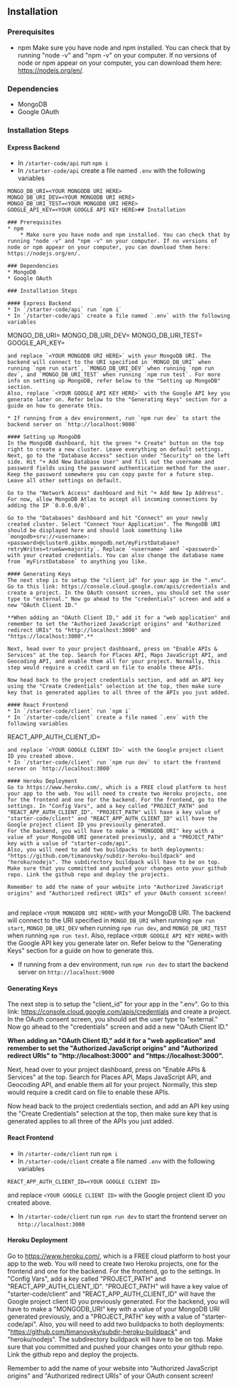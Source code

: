 ## Installation

### Prerequisites
* npm
Make sure you have node and npm installed. You can check that by running "node -v" and "npm -v" on your computer. If no versions of node or npm appear on your computer, you can download them here: https://nodejs.org/en/.

### Dependencies
* MongoDB
* Google OAuth

### Installation Steps

#### Express Backend
* In `/starter-code/api` run `npm i`
* In `/starter-code/api` create a file named `.env` with the following variables
```
MONGO_DB_URI=<YOUR MONGODB URI HERE>
MONGO_DB_URI_DEV=<YOUR MONGODB URI HERE>
MONGO_DB_URI_TEST=<YOUR MONGODB URI HERE>
GOOGLE_API_KEY=<YOUR GOOGLE API KEY HERE>## Installation

### Prerequisites
* npm
    * Make sure you have node and npm installed. You can check that by running "node -v" and "npm -v" on your computer. If no versions of node or npm appear on your computer, you can download them here: https://nodejs.org/en/.

### Dependencies
* MongoDB
* Google OAuth

### Installation Steps

#### Express Backend
* In `/starter-code/api` run `npm i`
* In `/starter-code/api` create a file named `.env` with the following variables
```
MONGO_DB_URI=<YOUR MONGODB URI HERE>
MONGO_DB_URI_DEV=<YOUR MONGODB URI HERE>
MONGO_DB_URI_TEST=<YOUR MONGODB URI HERE>
GOOGLE_API_KEY=<YOUR GOOGLE API KEY HERE>
```
and replace `<YOUR MONGODB URI HERE>` with your MongoDB URI. The backend will connect to the URI specified in `MONGO_DB_URI` when running `npm run start`, `MONGO_DB_URI_DEV` when running `npm run dev`, and `MONGO_DB_URI_TEST` when running `npm run test`. For more info on setting up MongoDB, refer below to the "Setting up MongoDB" section.
Also, replace `<YOUR GOOGLE API KEY HERE>` with the Google API key you generate later on. Refer below to the "Generating Keys" section for a guide on how to generate this.

* If running from a dev environment, run `npm run dev` to start the backend server on `http://localhost:9000`

#### Setting up MongoDB
In the MongoDB dashboard, hit the green "+ Create" button on the top right to create a new cluster. Leave everything on default settings. Next, go to the "Database Access" section under "Security" on the left side. Hit "+ Add New Database User" and fill out the username and password fields using the password authentication method for the user. Keep the password somewhere you can copy paste for a future step. Leave all other settings on default.

Go to the "Network Access" dashboard and hit "+ Add New Ip Address". For now, allow MongoDB Atlas to accept all incoming connections by adding the IP `0.0.0.0/0`. 

Go to the "Databases" dashboard and hit "Connect" on your newly created cluster. Select "Connect Your Application". The MongoDB URI should be displayed here and should look something like `mongodb+srv://<username>:<password>@cluster0.gikbx.mongodb.net/myFirstDatabase?retryWrites=true&w=majority`. Replace `<username>` and `<password>` with your created credentials. You can also change the database name from `myFirstDatabase` to anything you like.

#### Generating Keys
The next step is to setup the "client_id" for your app in the ".env". Go to this link: https://console.cloud.google.com/apis/credentials and create a project. In the OAuth consent screen, you should set the user type to "external." Now go ahead to the "credentials" screen and add a new "OAuth Client ID."

**When adding an "OAuth Client ID," add it for a "web application" and remember to set the "Authorized JavaScript origins" and "Authorized redirect URIs" to "http://localhost:3000" and "https://localhost:3000".**

Next, head over to your project dashboard, press on "Enable APIs & Services" at the top. Search for Places API, Maps JavaScript API, and Geocoding API, and enable them all for your project. Normally, this step would require a credit card on file to enable these APIs.

Now head back to the project credentials section, and add an API key using the "Create Credentials" selection at the top, then make sure key that is generated applies to all three of the APIs you just added.

#### React Frontend
* In `/starter-code/client` run `npm i`
* In `/starter-code/client` create a file named `.env` with the following variables
```
REACT_APP_AUTH_CLIENT_ID=<YOUR GOOGLE CLIENT ID>
```
and replace `<YOUR GOOGLE CLIENT ID>` with the Google project client ID you created above. 
* In `/starter-code/client` run `npm run dev` to start the frontend server on `http://localhost:3000`

#### Heroku Deployment
Go to https://www.heroku.com/, which is a FREE cloud platform to host your app to the web. You will need to create two Heroku projects, one for the frontend and one for the backend. For the frontend, go to the settings. In "Config Vars", add a key called "PROJECT_PATH" and "REACT_APP_AUTH_CLIENT_ID". "PROJECT_PATH" will have a key value of "starter-code/client" and "REACT_APP_AUTH_CLIENT_ID" will have the Google project client ID you previously generated. 
For the backend, you will have to make a "MONGODB_URI" key with a value of your MongoDB URI generated previously, and a "PROJECT_PATH" key with a value of "starter-code/api". 
Also, you will need to add two buildpacks to both deployments: "https://github.com/timanovsky/subdir-heroku-buildpack" and "heroku/nodejs". The subdirectory buildpack will have to be on top. 
Make sure that you committed and pushed your changes onto your github repo. Link the github repo and deploy the projects.

Remember to add the name of your website into "Authorized JavaScript origins" and "Authorized redirect URIs" of your OAuth consent screen!


```
and replace `<YOUR MONGODB URI HERE>` with your MongoDB URI. The backend will connect to the URI specified in `MONGO_DB_URI` when running `npm run start`, `MONGO_DB_URI_DEV` when running `npm run dev`, and `MONGO_DB_URI_TEST` when running `npm run test`.
Also, replace `<YOUR GOOGLE API KEY HERE>` with the Google API key you generate later on. Refer below to the "Generating Keys" section for a guide on how to generate this.

* If running from a dev environment, run `npm run dev` to start the backend server on `http://localhost:9000`

#### Generating Keys
The next step is to setup the "client_id" for your app in the ".env". Go to this link: https://console.cloud.google.com/apis/credentials and create a project. In the OAuth consent screen, you should set the user type to "external." Now go ahead to the "credentials" screen and add a new "OAuth Client ID."

**When adding an "OAuth Client ID," add it for a "web application" and remember to set the "Authorized JavaScript origins" and "Authorized redirect URIs" to "http://localhost:3000" and "https://localhost:3000".**

Next, head over to your project dashboard, press on "Enable APIs & Services" at the top. Search for Places API, Maps JavaScript API, and Geocoding API, and enable them all for your project. Normally, this step would require a credit card on file to enable these APIs.

Now head back to the project credentials section, and add an API key using the "Create Credentials" selection at the top, then make sure key that is generated applies to all three of the APIs you just added.

#### React Frontend
* In `/starter-code/client` run `npm i`
* In `/starter-code/client` create a file named `.env` with the following variables
```
REACT_APP_AUTH_CLIENT_ID=<YOUR GOOGLE CLIENT ID>
```
and replace `<YOUR GOOGLE CLIENT ID>` with the Google project client ID you created above. 
* In `/starter-code/client` run `npm run dev` to start the frontend server on `http://localhost:3000`

#### Heroku Deployment
Go to https://www.heroku.com/, which is a FREE cloud platform to host your app to the web. You will need to create two Heroku projects, one for the frontend and one for the backend. For the frontend, go to the settings. In "Config Vars", add a key called "PROJECT_PATH" and "REACT_APP_AUTH_CLIENT_ID". "PROJECT_PATH" will have a key value of "starter-code/client" and "REACT_APP_AUTH_CLIENT_ID" will have the Google project client ID you previously generated. 
For the backend, you will have to make a "MONGODB_URI" key with a value of your MongoDB URI generated previously, and a "PROJECT_PATH" key with a value of "starter-code/api". 
Also, you will need to add two buildpacks to both deployments: "https://github.com/timanovsky/subdir-heroku-buildpack" and "heroku/nodejs". The subdirectory buildpack will have to be on top. 
Make sure that you committed and pushed your changes onto your github repo. Link the github repo and deploy the projects.

Remember to add the name of your website into "Authorized JavaScript origins" and "Authorized redirect URIs" of your OAuth consent screen!


